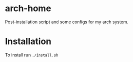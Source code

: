 # arch-home

Post-installation script and some configs for my arch system.

# Installation

To install run `./install.sh`

